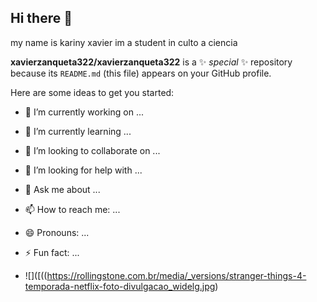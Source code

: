 ## Hi there 👋
my name is kariny xavier im a student in culto a ciencia 

**xavierzanqueta322/xavierzanqueta322** is a ✨ _special_ ✨ repository because its `README.md` (this file) appears on your GitHub profile.

Here are some ideas to get you started:

- 🔭 I’m currently working on ...
- 🌱 I’m currently learning ...
- 👯 I’m looking to collaborate on ...
- 🤔 I’m looking for help with ...
- 💬 Ask me about ...
- 📫 How to reach me: ...
- 😄 Pronouns: ...
- ⚡ Fun fact: ...

- ![]([((https://rollingstone.com.br/media/_versions/stranger-things-4-temporada-netflix-foto-divulgacao_widelg.jpg)
 
